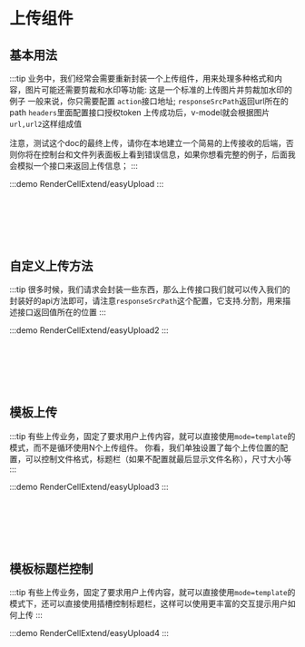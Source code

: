 # 上传组件

## 基本用法
:::tip
业务中，我们经常会需要重新封装一个上传组件，用来处理多种格式和内容，图片可能还需要剪裁和水印等功能: 这是一个标准的上传图片并剪裁加水印的例子
一般来说，你只需要配置
`action`接口地址;
`responseSrcPath`返回url所在的path
`headers`里面配置接口授权token
上传成功后，v-model就会根据图片`url,url2`这样组成值

注意，测试这个doc的最终上传，请你在本地建立一个简易的上传接收的后端，否则你将在控制台和文件列表面板上看到错误信息，如果你想看完整的例子，后面我会模拟一个接口来返回上传信息；
:::

:::demo 
RenderCellExtend/easyUpload
:::


<div style="margin-top: 120px;"/>

## 自定义上传方法
:::tip
很多时候，我们请求会封装一些东西，那么上传接口我们就可以传入我们的封装好的api方法即可，请注意`responseSrcPath`这个配置，它支持.分割，用来描述接口返回值所在的位置
:::

:::demo 
RenderCellExtend/easyUpload2
:::

<div style="margin-top: 120px;"/>

## 模板上传
:::tip
有些上传业务，固定了要求用户上传内容，就可以直接使用`mode=template`的模式，而不是循环使用N个上传组件。
你看，我们单独设置了每个上传位置的配置，可以控制文件格式，标题栏（如果不配置就最后显示文件名称），尺寸大小等
:::

:::demo 
RenderCellExtend/easyUpload3
:::

<div style="margin-top: 120px;"/>

## 模板标题栏控制
:::tip
有些上传业务，固定了要求用户上传内容，就可以直接使用`mode=template`的模式下，还可以直接使用插槽控制标题栏，这样可以使用更丰富的交互提示用户如何上传
:::

:::demo 
RenderCellExtend/easyUpload4
:::
